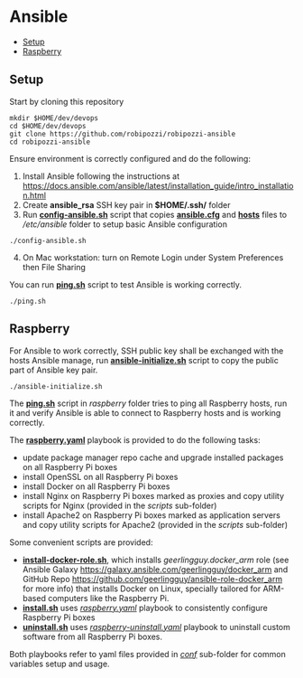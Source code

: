 # Ansible
- [Setup](#setup)
- [Raspberry](#raspberry)

## Setup
Start by cloning this repository 
```
mkdir $HOME/dev/devops
cd $HOME/dev/devops
git clone https://github.com/robipozzi/robipozzi-ansible
cd robipozzi-ansible
```

Ensure environment is correctly configured and do the following:
1. Install Ansible following the instructions at https://docs.ansible.com/ansible/latest/installation_guide/intro_installation.html
2. Create **ansible_rsa** SSH key pair in **$HOME/.ssh/** folder
3. Run **[config-ansible.sh](config-ansible.sh)** script that copies **[ansible.cfg](ansible.cfg)** and **[hosts](hosts)** files to */etc/ansible* folder to setup basic Ansible configuration
```
./config-ansible.sh
```
4. On Mac workstation: turn on Remote Login under System Preferences then File Sharing

You can run **[ping.sh](ping.sh)** script to test Ansible is working correctly.
```
./ping.sh
```

## Raspberry
For Ansible to work correctly, SSH public key shall be exchanged with the hosts Ansible manage, run **[ansible-initialize.sh](raspberry/ansible-initialize.sh)** script to copy the public part of Ansible key pair.
```
./ansible-initialize.sh
```

The **[ping.sh](raspberry/ping.sh)** script in *raspberry* folder tries to ping all Raspberry hosts, run it and verify Ansible is able to connect to Raspberry hosts and is working correctly.

The **[raspberry.yaml](raspberry/raspberry.yaml)** playbook is provided to do the following tasks:

- update package manager repo cache and upgrade installed packages on all Raspberry Pi boxes
- install OpenSSL on all Raspberry Pi boxes
- install Docker on all Raspberry Pi boxes
- install Nginx on Raspberry Pi boxes marked as proxies and copy utility scripts for Nginx (provided in the *scripts* sub-folder)
- install Apache2 on Raspberry Pi boxes marked as application servers and copy utility scripts for Apache2 (provided in the *scripts* sub-folder)

Some convenient scripts are provided:
* **[install-docker-role.sh](raspberry/install-docker-role.sh)**, which installs *geerlingguy.docker_arm* role (see Ansible Galaxy https://galaxy.ansible.com/geerlingguy/docker_arm and GitHub Repo https://github.com/geerlingguy/ansible-role-docker_arm for more info) that installs Docker on Linux, specially tailored for ARM-based computers like the Raspberry Pi.
* **[install.sh](raspberry/install.sh)** uses *[raspberry.yaml](raspberry/raspberry.yaml)* playbook to consistently configure Raspberry Pi boxes 
* **[uninstall.sh](raspberry/uninstall.sh)** uses *[raspberry-uninstall.yaml](raspberry/raspberry-uninstall.yaml)* playbook to uninstall custom software from all Raspberry Pi boxes.

Both playbooks refer to yaml files provided in *[conf](raspberry/conf)* sub-folder for common variables setup and usage.
